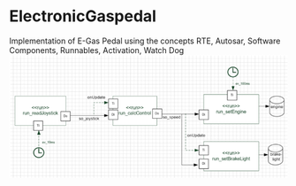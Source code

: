 # ElectronicGaspedal
Implementation of E-Gas Pedal using the concepts RTE, Autosar, Software Components, Runnables, Activation, Watch Dog\
![alt text](https://github.com/SreeSamanvithaManoorVadhoolas/ElectronicGaspedal/blob/master/image.png)
